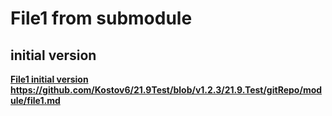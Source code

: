 # File1 from submodule
## initial version

**[File1 initial version](https://github.com/Kostov6/21.9Test/blob/v1.2.3/21.9.Test/gitRepo/module/file1.md)**
**https://github.com/Kostov6/21.9Test/blob/v1.2.3/21.9.Test/gitRepo/module/file1.md**


